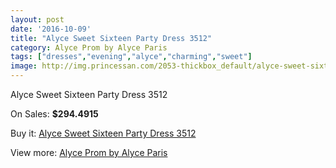 ```yaml
---
layout: post
date: '2016-10-09'
title: "Alyce Sweet Sixteen Party Dress 3512"
category: Alyce Prom by Alyce Paris
tags: ["dresses","evening","alyce","charming","sweet"]
image: http://img.princessan.com/2053-thickbox_default/alyce-sweet-sixteen-party-dress-3512.jpg
---
```

Alyce Sweet Sixteen Party Dress 3512

On Sales: **$294.4915**
<a href="https://www.princessan.com/en/alyce-prom-by-alyce-paris/917-alyce-sweet-sixteen-party-dress-3512.html"><amp-img layout="responsive" width="600" height="600" src="//img.princessan.com/2053-thickbox_default/alyce-sweet-sixteen-party-dress-3512.jpg" alt="Alyce Sweet Sixteen Party Dress 3512 0" /></a>
<a href="https://www.princessan.com/en/alyce-prom-by-alyce-paris/917-alyce-sweet-sixteen-party-dress-3512.html"><amp-img layout="responsive" width="600" height="600" src="//img.princessan.com/2054-thickbox_default/alyce-sweet-sixteen-party-dress-3512.jpg" alt="Alyce Sweet Sixteen Party Dress 3512 1" /></a>

Buy it: [Alyce Sweet Sixteen Party Dress 3512](https://www.princessan.com/en/alyce-prom-by-alyce-paris/917-alyce-sweet-sixteen-party-dress-3512.html "Alyce Sweet Sixteen Party Dress 3512")

View more: [Alyce Prom by Alyce Paris](https://www.princessan.com/en/8-alyce-prom-by-alyce-paris "Alyce Prom by Alyce Paris")